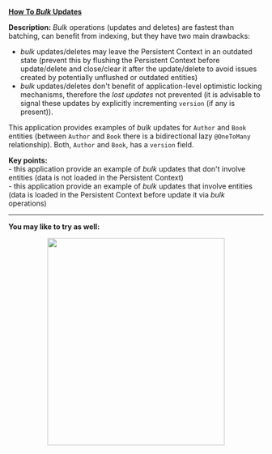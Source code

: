 **[How To *Bulk* Updates](https://github.com/AnghelLeonard/Hibernate-SpringBoot/tree/master/HibernateSpringBootBulkUpdates)**

**Description:** *Bulk* operations (updates and deletes) are fastest than batching, can benefit from indexing, but they have two main drawbacks:

- *bulk* updates/deletes may leave the Persistent Context in an outdated state (prevent this by flushing the Persistent Context before update/delete and close/clear it after the update/delete to avoid issues created by potentially unflushed or outdated entities)
- *bulk* updates/deletes don't benefit of application-level optimistic locking mechanisms, therefore the *lost updates* not prevented (it is advisable to signal these updates by explicitly incrementing `version` (if any is present)).

This application provides examples of *bulk* updates for `Author` and `Book` entities (between `Author` and `Book` there is a bidirectional lazy `@OneToMany` relationship). Both, `Author` and `Book`, has a `version` field.

**Key points:**\
     - this application provide an example of *bulk* updates that don't involve entities (data is not loaded in the Persistent Context)\
     - this application provide an example of *bulk* updates that involve entities (data is loaded in the Persistent Context before update it via *bulk* operations)

-------------------------------

**You may like to try as well:**
<a href="https://leanpub.com/java-persistence-performance-illustrated-guide"><p align="center"><img src="https://github.com/AnghelLeonard/Hibernate-SpringBoot/blob/master/Java%20Persistence%20Performance%20Illustrated%20Guide.jpg" height="410" width="350"/></p></a>

